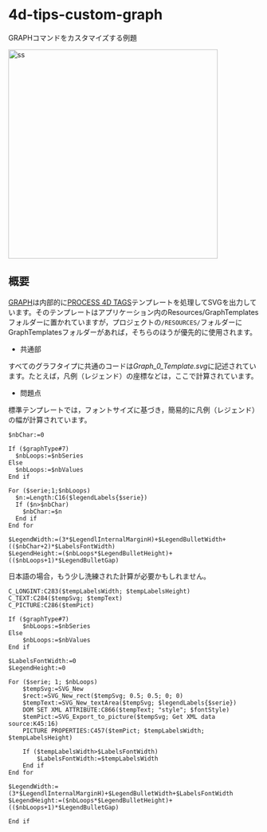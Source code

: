 # 4d-tips-custom-graph
GRAPHコマンドをカスタマイズする例題

<img width="420" alt="ss" src="https://user-images.githubusercontent.com/1725068/184306236-10ba0a90-c2d7-4316-b857-35f4ba9a3106.png">

## 概要

[GRAPH](https://doc.4d.com/4Dv19R5/4D/19-R5/GRAPH.301-5830605.ja.html)は内部的に[PROCESS 4D TAGS](https://doc.4d.com/4Dv19R5/4D/19-R5/PROCESS-4D-TAGS.301-5831242.ja.html)テンプレートを処理してSVGを出力しています。そのテンプレートはアプリケーション内のResources/GraphTemplatesフォルダーに置かれていますが，プロジェクトの`/RESOURCES/`フォルダーにGraphTemplatesフォルダーがあれば，そちらのほうが優先的に使用されます。

* 共通部

すべてのグラフタイプに共通のコードは*Graph_0_Template.svg*に記述されています。たとえば，凡例（レジェンド）の座標などは，ここで計算されています。

* 問題点

標準テンプレートでは，フォントサイズに基づき，簡易的に凡例（レジェンド）の幅が計算されています。

```4d
$nbChar:=0

If ($graphType#7)
  $nbLoops:=$nbSeries
Else 
  $nbLoops:=$nbValues
End if 

For ($serie;1;$nbLoops)
  $n:=Length:C16($legendLabels{$serie})
  If ($n>$nbChar)
    $nbChar:=$n
  End if 
End for 

$LegendWidth:=(3*$LegendlInternalMarginH)+$LegendBulletWidth+(($nbChar+2)*$LabelsFontWidth)
$LegendHeight:=($nbLoops*$LegendBulletHeight)+(($nbLoops+1)*$LegendBulletGap)
```

日本語の場合，もう少し洗練された計算が必要かもしれません。

```4d
C_LONGINT:C283($tempLabelsWidth; $tempLabelsHeight)
C_TEXT:C284($tempSvg; $tempText)
C_PICTURE:C286($temPict)

If ($graphType#7)
	$nbLoops:=$nbSeries
Else 
	$nbLoops:=$nbValues
End if 

$LabelsFontWidth:=0
$LegendHeight:=0

For ($serie; 1; $nbLoops)
	$tempSvg:=SVG_New
	$rect:=SVG_New_rect($tempSvg; 0.5; 0.5; 0; 0)
	$tempText:=SVG_New_textArea($tempSvg; $legendLabels{$serie})
	DOM SET XML ATTRIBUTE:C866($tempText; "style"; $fontStyle)
	$temPict:=SVG_Export_to_picture($tempSvg; Get XML data source:K45:16)
	PICTURE PROPERTIES:C457($temPict; $tempLabelsWidth; $tempLabelsHeight)
	
	If ($tempLabelsWidth>$LabelsFontWidth)
		$LabelsFontWidth:=$tempLabelsWidth
	End if 
End for 

$LegendWidth:=(3*$LegendlInternalMarginH)+$LegendBulletWidth+$LabelsFontWidth
$LegendHeight:=($nbLoops*$LegendBulletHeight)+(($nbLoops+1)*$LegendBulletGap)

End if 
```

